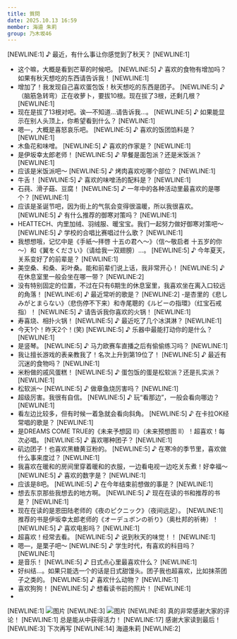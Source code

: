 ```yaml
---
title: 質問
date: 2025.10.13 16:59
member: 海邉 朱莉
group: 乃木坂46
---
```


[NEWLINE:1]
♪ 最近，有什么事让你感觉到了秋天？
[NEWLINE:1]
- 这个嘛，大概是看到芒草的时候吧。
[NEWLINE:5]
♪ 喜欢的食物有增加吗？如果有秋天想吃的东西请告诉我！
[NEWLINE:1]
- 增加了！我发现自己喜欢蛋包饭！秋天想吃的东西是团子。
[NEWLINE:5]
♪ （脑筋急转弯）正在收萝卜，要拔10根。现在拔了3根，还剩几根？
[NEWLINE:1]
- 现在是拔了13根对吧。诶—不知道…请告诉我…。
[NEWLINE:5]
♪ 如果能显示在别人头顶上，你希望看到什么？
[NEWLINE:1]
- 嗯—，大概是喜怒哀乐吧。
[NEWLINE:5]
♪ 喜欢的饭团馅料是？
[NEWLINE:1]
- 木鱼花和味噌。
[NEWLINE:5]
♪ 喜欢的作家是？
[NEWLINE:1]
- 是伊坂幸太郎老师！
[NEWLINE:5]
♪ 早餐是面包派？还是米饭派？
[NEWLINE:1]
- 应该是米饭派吧〜
[NEWLINE:5]
♪ 烤肉喜欢吃哪个部位？
[NEWLINE:1]
- 牛舌！
[NEWLINE:5]
♪ 喜欢的味噌汤的配料是？
[NEWLINE:1]
- 石莼、滑子菇、豆腐！
[NEWLINE:5]
♪ 一年中的各种活动里最喜欢的是哪个？
[NEWLINE:1]
- 应该是圣诞节吧，因为街上的气氛会变得很温暖，所以我很喜欢。
[NEWLINE:5]
♪ 有什么推荐的御寒对策吗？
[NEWLINE:1]
- HEATTECH、内里加绒、羽绒服、暖宝宝。我们一起努力做好御寒对策吧〜
[NEWLINE:5]
♪ 学校的合唱比赛唱过什么歌？
[NEWLINE:1]
- 我想想哦，记忆中是《手紙～拝啓 十五の君へ～》（信～敬启者 十五岁的你～）和《翼をください》（请给我一双翅膀）…。
[NEWLINE:5]
♪ 今年夏天，关系变好了的前辈是？
[NEWLINE:1]
- 美空桑、和桑、彩叶桑。能和前辈们说上话，我非常开心！
[NEWLINE:5]
♪ 在休息室里一般会坐在哪一带？
[NEWLINE:2]
- 没有特别固定的位置，不过在只有6期生的休息室里，我喜欢坐在离入口较远的角落！
[NEWLINE:6]
♪ 最近常听的歌是？
[NEWLINE:2]
-是杏里的《悲しみがとまらない》（悲伤停不下来）和寺尾聰的《ルビーの指環》（红宝石戒指）！
[NEWLINE:5]
♪ 请告诉我你喜欢的火锅！
[NEWLINE:1]
- 寿喜烧、相扑火锅！
[NEWLINE:5]
♪ 最近吃了几个冰淇淋？
[NEWLINE:1]
- 今天1个！昨天2个！(笑)
[NEWLINE:5]
♪ 乐器中最能打动你的是什么？
[NEWLINE:1]
- 是竖琴。
[NEWLINE:5]
♪ 马力欧赛车直播之后有偷偷练习吗？
[NEWLINE:1]
- 我让擅长游戏的表亲教我了！名次上升到第19位了！
[NEWLINE:5]
♪ 最近有沉迷的食物吗？
[NEWLINE:1]
- 米粉做的戚风蛋糕！
[NEWLINE:5]
♪ 蛋包饭的蛋是松软派？还是扎实派？
[NEWLINE:1]
- 松软派〜
[NEWLINE:5]
♪ 做章鱼烧厉害吗？
[NEWLINE:1]
- 超级厉害。我很有自信。
[NEWLINE:5]
♪ 玩“看那边”，一般会看向哪边？
[NEWLINE:1]
- 看左边比较多，但有时候一着急就会看向斜角。
[NEWLINE:5]
♪ 在卡拉OK经常唱的歌是？
[NEWLINE:1]
- 是DREAMS COME TRUE的《未来予想図 Ⅱ》（未来预想图 II）！超喜欢！每次必唱。
[NEWLINE:5]
♪ 喜欢哪种团子？
[NEWLINE:1]
- 矶边团子！也喜欢黑糖黄豆粉的。
[NEWLINE:5]
♪
在寒冷的季节里，喜欢做什么事来度过？
[NEWLINE:1]
- 我喜欢在暖和的房间里穿着暖和的衣服，一边看电视一边吃关东煮！好幸福〜
[NEWLINE:5]
♪ 喜欢的数字是？
[NEWLINE:1]
- 应该是8吧。
[NEWLINE:5]
♪ 在今年结束前想做的事是？
[NEWLINE:1]
- 想去东京那些我想去的地方啊。
[NEWLINE:5]
♪ 现在在读的书和推荐的书是？
[NEWLINE:1]
- 现在在读的是恩田陆老师的《夜のピクニック》（夜间远足）。
[NEWLINE:1]
推荐的书是伊坂幸太郎老师的《オーデュボンの祈り》（奥杜邦的祈祷）！
[NEWLINE:5]
♪ 喜欢电影吗？
[NEWLINE:1]
- 超喜欢！经常去看。
[NEWLINE:5]
♪ 说到秋天的味觉！！
[NEWLINE:1]
- 嗯—，是栗子吧〜
[NEWLINE:5]
♪ 学生时代，有喜欢的科目吗？
[NEWLINE:1]
- 是音乐！
[NEWLINE:5]
♪ 日式点心里最喜欢什么？
[NEWLINE:1]
- 好纠结…。如果只能选一个的话是日式甜馒头。团子我也超喜欢，比如抹茶团子之类的。
[NEWLINE:5]
♪ 喜欢什么动物？
[NEWLINE:1]
- 喜欢狗狗！
[NEWLINE:5]
♪ 想看读书前的照片！
[NEWLINE:1]
-
[NEWLINE:1]
![图片](https://www.nogizaka46.com/files/46/diary/n46/MEMBER/moblog/202510/mobQIgsai.jpg)
[NEWLINE:3]
![图片](https://www.nogizaka46.com/files/46/diary/n46/MEMBER/moblog/202510/mobyWCdSq.jpg)
[NEWLINE:8]
真的非常感谢大家的评论！
[NEWLINE:1]
总是能从中获得活力！
[NEWLINE:17]
感谢大家读到最后！
[NEWLINE:3]
下次再写
[NEWLINE:14]
海邉朱莉
[NEWLINE:2]
